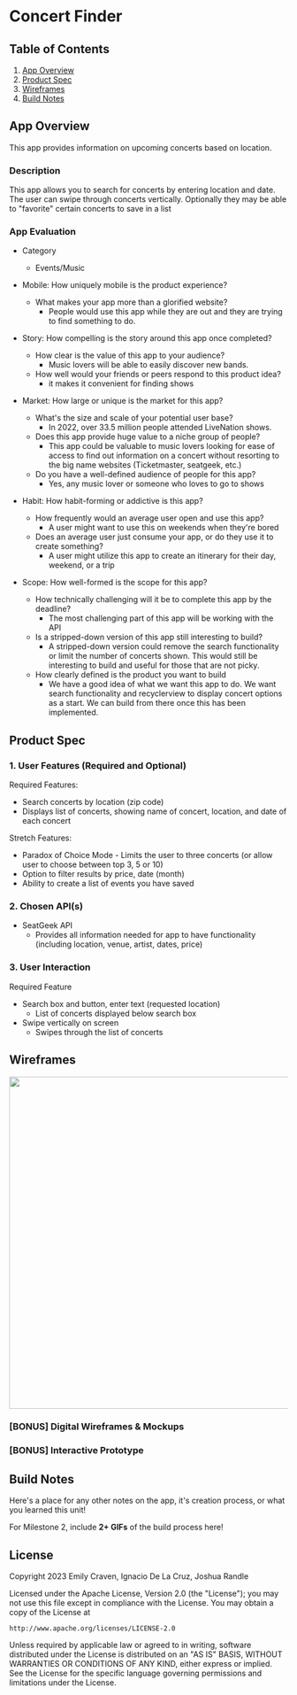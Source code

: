 # Concert Finder

## Table of Contents

1. [App Overview](#App-Overview)
1. [Product Spec](#Product-Spec)
1. [Wireframes](#Wireframes)
1. [Build Notes](#Build-Notes)

## App Overview
This app provides information on upcoming concerts based on location.
### Description 

This app allows you to search for concerts by entering location and date. The user can swipe through concerts vertically. Optionally they may be able to "favorite" certain concerts to save in a list 

### App Evaluation

<!-- Evaluation of your app across the following attributes -->
- Category
    - Events/Music
- Mobile: How uniquely mobile is the product experience?
    - What makes your app more than a glorified website?
        - People would use this app while they are out and they are trying to find something to do. 
- Story: How compelling is the story around this app once completed?
    - How clear is the value of this app to your audience?
        - Music lovers will be able to easily discover new bands.
    - How well would your friends or peers respond to this product idea?
        - it makes it convenient for finding shows 
- Market: How large or unique is the market for this app?
    - What's the size and scale of your potential user base?
        - In 2022, over 33.5 million people attended LiveNation shows.
    - Does this app provide huge value to a niche group of people?
        - This app could be valuable to music lovers looking for ease of access to find out information on a concert without resorting to the big name websites (Ticketmaster, seatgeek, etc.)
    - Do you have a well-defined audience of people for this app?
        - Yes, any music lover or someone who loves to go to shows

- Habit: How habit-forming or addictive is this app?
    - How frequently would an average user open and use this app?
        - A user might want to use this on weekends when they're bored
    - Does an average user just consume your app, or do they use it to create something?
        - A user might utilize this app to create an itinerary for their day, weekend, or a trip

- Scope: How well-formed is the scope for this app?
    - How technically challenging will it be to complete this app by the deadline?
        - The most challenging part of this app will be working with the API
    - Is a stripped-down version of this app still interesting to build?
        - A stripped-down version could remove the search functionality or limit the number of concerts shown. This would still be interesting to build and useful for those that are not picky.
    - How clearly defined is the product you want to build
        - We have a good idea of what we want this app to do. We want search functionality and recyclerview to display concert options as a start. We can build from there once this has been implemented.

## Product Spec

### 1. User Features (Required and Optional)

Required Features:

- Search concerts by location (zip code)
- Displays list of concerts, showing name of concert, location, and date of each concert


Stretch Features:

- Paradox of Choice Mode - Limits the user to three concerts (or allow user to choose between top 3, 5 or 10)
- Option to filter results by price, date (month)
- Ability to create a list of events you have saved

### 2. Chosen API(s)

- SeatGeek API
  - Provides all information needed for app to have functionality (including location, venue, artist, dates, price)


### 3. User Interaction

Required Feature

- Search box and button, enter text (requested location)
  - List of concerts displayed below search box
- Swipe vertically on screen
  - Swipes through the list of concerts

## Wireframes

<!-- Add picture of your hand sketched wireframes in this section -->
<img src="https://i.imgur.com/W1CDWt4.png" width="600" >

### [BONUS] Digital Wireframes & Mockups

### [BONUS] Interactive Prototype

## Build Notes

Here's a place for any other notes on the app, it's creation 
process, or what you learned this unit!  

For Milestone 2, include **2+ GIFs** of the build process here!

## License

Copyright 2023 Emily Craven, Ignacio De La Cruz, Joshua Randle

Licensed under the Apache License, Version 2.0 (the "License");
you may not use this file except in compliance with the License.
You may obtain a copy of the License at

    http://www.apache.org/licenses/LICENSE-2.0

Unless required by applicable law or agreed to in writing, software
distributed under the License is distributed on an "AS IS" BASIS,
WITHOUT WARRANTIES OR CONDITIONS OF ANY KIND, either express or implied.
See the License for the specific language governing permissions and
limitations under the License.
